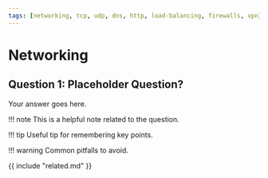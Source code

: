 ```yaml
---
tags: [networking, tcp, udp, dns, http, load-balancing, firewalls, vpn]
---
```


# Networking

## Question 1: Placeholder Question?
Your answer goes here.

!!! note
    This is a helpful note related to the question.

!!! tip
    Useful tip for remembering key points.

!!! warning
    Common pitfalls to avoid.

{{ include "related.md" }}
